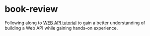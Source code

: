# book-review
Following along to <a href="https://www.youtube.com/playlist?list=PL82C6-O4XrHdiS10BLh23x71ve9mQCln0" target=_blank>WEB API tutorial</a> to gain a better understanding of building a Web API while gaining hands-on experience.
